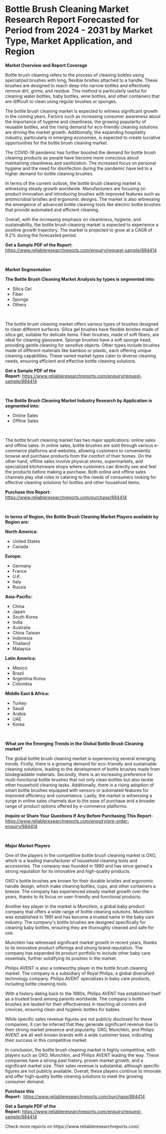 <p><h1>Bottle Brush Cleaning Market Research Report Forecasted for Period from 2024 -  2031 by Market Type, Market Application, and Region</h1></p><p><strong>Market Overview and Report Coverage</strong></p>
<p><p>Bottle brush cleaning refers to the process of cleaning bottles using specialized brushes with long, flexible bristles attached to a handle. These brushes are designed to reach deep into narrow bottles and effectively remove dirt, grime, and residue. This method is particularly useful for cleaning water bottles, baby bottles, wine bottles, and other containers that are difficult to clean using regular brushes or sponges.</p><p>The bottle brush cleaning market is expected to witness significant growth in the coming years. Factors such as increasing consumer awareness about the importance of hygiene and cleanliness, the growing popularity of reusable bottles, and the rising demand for eco-friendly cleaning solutions are driving the market growth. Additionally, the expanding hospitality industry, particularly in emerging economies, is expected to create lucrative opportunities for the bottle brush cleaning market.</p><p>The COVID-19 pandemic has further boosted the demand for bottle brush cleaning products as people have become more conscious about maintaining cleanliness and sanitization. The increased focus on personal hygiene and the need for disinfection during the pandemic have led to a higher demand for bottle cleaning brushes.</p><p>In terms of the current outlook, the bottle brush cleaning market is witnessing steady growth worldwide. Manufacturers are focusing on product innovation and introducing brushes with improved features such as antimicrobial bristles and ergonomic designs. The market is also witnessing the emergence of advanced bottle cleaning tools like electric bottle brushes that provide automated and efficient cleaning.</p><p>Overall, with the increasing emphasis on cleanliness, hygiene, and sustainability, the bottle brush cleaning market is expected to experience a positive growth trajectory. The market is projected to grow at a CAGR of 9.2% during the forecasted period.</p></p>
<p><strong>Get a Sample PDF of the Report:</strong> <a href="https://www.reliableresearchreports.com/enquiry/request-sample/884414">https://www.reliableresearchreports.com/enquiry/request-sample/884414</a></p>
<p>&nbsp;</p>
<p><strong>Market Segmentation</strong></p>
<p><strong>The Bottle Brush Cleaning Market Analysis by types is segmented into:</strong></p>
<p><ul><li>Silica Gel</li><li>Fiber</li><li>Sponge</li><li>Others</li></ul></p>
<p>&nbsp;</p>
<p><p>The bottle brush cleaning market offers various types of brushes designed to clean different surfaces. Silica gel brushes have flexible bristles made of silica gel, suitable for delicate items. Fiber brushes, made of soft fibers, are ideal for cleaning glassware. Sponge brushes have a soft sponge head, providing gentle cleaning for sensitive objects. Other types include brushes made of different materials like bamboo or plastic, each offering unique cleaning capabilities. These varied market types cater to diverse cleaning needs, ensuring efficient and effective bottle cleaning solutions.</p></p>
<p><strong>Get a Sample PDF of the Report:</strong>&nbsp;<a href="https://www.reliableresearchreports.com/enquiry/request-sample/884414">https://www.reliableresearchreports.com/enquiry/request-sample/884414</a></p>
<p>&nbsp;</p>
<p><strong>The Bottle Brush Cleaning Market Industry Research by Application is segmented into:</strong></p>
<p><ul><li>Online Sales</li><li>Offline Sales</li></ul></p>
<p>&nbsp;</p>
<p><p>The bottle brush cleaning market has two major applications: online sales and offline sales. In online sales, bottle brushes are sold through various e-commerce platforms and websites, allowing customers to conveniently browse and purchase products from the comfort of their homes. On the other hand, offline sales involve physical stores, supermarkets, and specialized kitchenware shops where customers can directly see and feel the products before making a purchase. Both online and offline sales channels play vital roles in catering to the needs of consumers looking for effective cleaning solutions for bottles and other household items.</p></p>
<p><strong>Purchase this Report:</strong>&nbsp; <a href="https://www.reliableresearchreports.com/purchase/884414">https://www.reliableresearchreports.com/purchase/884414</a></p>
<p>&nbsp;</p>
<p><strong>In terms of Region, the Bottle Brush Cleaning Market Players available by Region are:</strong></p>
<p>
    <p> <strong> North America: </strong>
        <ul>
            <li>United States</li>
            <li>Canada</li>
        </ul>
        </p> 
    <p> <strong> Europe: </strong>
        <ul>
            <li>Germany</li>
            <li>France</li>
            <li>U.K.</li>
            <li>Italy</li>
            <li>Russia</li>
        </ul>
        </p> 
    <p> <strong> Asia-Pacific: </strong>
        <ul>
            <li>China</li>
            <li>Japan</li>
            <li>South Korea</li>
            <li>India</li>
            <li>Australia</li>
            <li>China Taiwan</li>
            <li>Indonesia</li>
            <li>Thailand</li>
            <li>Malaysia</li>
        </ul>
        </p> 
    <p> <strong> Latin America: </strong>
        <ul>
            <li>Mexico</li>
            <li>Brazil</li>
            <li>Argentina Korea</li>
            <li>Colombia</li>
        </ul>
        </p> 
    <p> <strong> Middle East & Africa: </strong>
        <ul>
            <li>Turkey</li>
            <li>Saudi</li>
            <li>Arabia</li>
            <li>UAE</li>
            <li>Korea</li>
        </ul>
    </p>
    </p>
<p>&nbsp;</p>
<p><strong>What are the Emerging Trends in the Global Bottle Brush Cleaning market?</strong></p>
<p><p>The global bottle brush cleaning market is experiencing several emerging trends. Firstly, there is a growing demand for eco-friendly and sustainable cleaning solutions, leading to the development of bottle brushes made from biodegradable materials. Secondly, there is an increasing preference for multi-functional bottle brushes that not only clean bottles but also tackle other household cleaning tasks. Additionally, there is a rising adoption of smart bottle brushes equipped with sensors or automated features for improved efficiency and convenience. Lastly, the market is witnessing a surge in online sales channels due to the ease of purchase and a broader range of product options offered by e-commerce platforms.</p></p>
<p><strong>Inquire or Share Your Questions If Any Before Purchasing This Report</strong>- <a href="https://www.reliableresearchreports.com/enquiry/pre-order-enquiry/884414">https://www.reliableresearchreports.com/enquiry/pre-order-enquiry/884414</a></p>
<p>&nbsp;</p>
<p><strong>Major Market Players</strong></p>
<p><p>One of the players in the competitive bottle brush cleaning market is OXO, which is a leading manufacturer of household cleaning tools and accessories. The company was founded in 1990 and has since gained a strong reputation for its innovative and high-quality products.</p><p>OXO's bottle brushes are known for their durable bristles and ergonomic handle design, which make cleaning bottles, cups, and other containers a breeze. The company has experienced steady market growth over the years, thanks to its focus on user-friendly and functional products.</p><p>Another key player in the market is Munchkin, a global baby product company that offers a wide range of bottle cleaning solutions. Munchkin was established in 1991 and has become a trusted name in the baby care industry. The company's bottle brushes are designed specifically for cleaning baby bottles, ensuring they are thoroughly cleaned and safe for use.</p><p>Munchkin has witnessed significant market growth in recent years, thanks to its innovative product offerings and strong brand reputation. The company has expanded its product portfolio to include other baby care essentials, further solidifying its position in the market.</p><p>Philips AVENT is also a noteworthy player in the bottle brush cleaning market. The company is a subsidiary of Royal Philips, a global diversified technology company. Philips AVENT specializes in baby care products, including bottle cleaning tools.</p><p>With a history dating back to the 1980s, Philips AVENT has established itself as a trusted brand among parents worldwide. The company's bottle brushes are lauded for their effectiveness in reaching all corners and crevices, ensuring clean and hygienic bottles for babies.</p><p>While specific sales revenue figures are not publicly disclosed for these companies, it can be inferred that they generate significant revenue due to their strong market presence and popularity. OXO, Munchkin, and Philips AVENT are all well-known brands with a wide customer base, indicating their success in this competitive market.</p><p>In conclusion, the bottle brush cleaning market is highly competitive, with players such as OXO, Munchkin, and Philips AVENT leading the way. These companies have a strong past history, proven market growth, and a significant market size. Their sales revenue is substantial, although specific figures are not publicly available. Overall, these players continue to innovate and offer high-quality bottle cleaning solutions to meet the growing consumer demand.</p></p>
<p><strong>Purchase this Report:</strong>&nbsp;&nbsp;<a href="https://www.reliableresearchreports.com/purchase/884414">https://www.reliableresearchreports.com/purchase/884414</a></p>
<p></p>
<p><strong>Get a Sample PDF of the Report:</strong>&nbsp;<a href="https://www.reliableresearchreports.com/enquiry/request-sample/884414">https://www.reliableresearchreports.com/enquiry/request-sample/884414</a></p>
<p>Check more reports on https://www.reliableresearchreports.com/</p>